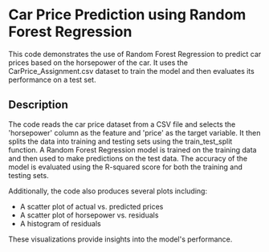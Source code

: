 # Car Price Prediction using Random Forest Regression

This code demonstrates the use of Random Forest Regression to predict car prices based on the horsepower of the car. It uses the CarPrice_Assignment.csv dataset to train the model and then evaluates its performance on a test set.

## Description

The code reads the car price dataset from a CSV file and selects the 'horsepower' column as the feature and 'price' as the target variable. It then splits the data into training and testing sets using the train_test_split function. A Random Forest Regression model is trained on the training data and then used to make predictions on the test data. The accuracy of the model is evaluated using the R-squared score for both the training and testing sets.

Additionally, the code also produces several plots including:
- A scatter plot of actual vs. predicted prices
- A scatter plot of horsepower vs. residuals
- A histogram of residuals

These visualizations provide insights into the model's performance.
